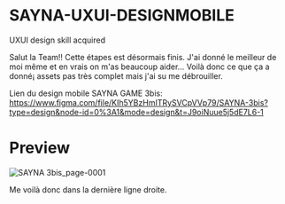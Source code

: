 # SAYNA-UXUI-DESIGNMOBILE
UXUI design skill acquired

Salut la Team!! 
Cette étapes est désormais finis. 
J'ai donné le meilleur de moi même et en vrais on m'as beaucoup aider…
Voilà donc ce que ça a donné¡ assets pas très complet mais j'ai su me débrouiller.

Lien du design mobile SAYNA GAME 3bis: 
https://www.figma.com/file/KIh5YBzHmITRySVCpVVp79/SAYNA-3bis?type=design&node-id=0%3A1&mode=design&t=J9oiNuue5j5dE7L6-1

# Preview
![SAYNA 3bis_page-0001](https://github.com/Dokja620/SAYNA-UXUI-DESIGNMOBILE/assets/126552855/631fbb11-b1a1-4a9a-8f90-4a1b0c2049d0)

Me voilà donc dans la dernière ligne droite.
